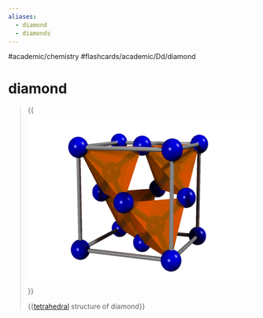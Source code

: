 ```yaml
---
aliases:
  - diamond
  - diamonds
---
```


#academic/chemistry #flashcards/academic/Dd/diamond

# diamond

> {{![diamond structure](../attachments/Diamond%20structure.gif)}}
>
> {{[tetrahedral](tetrahedron.md) structure of diamond}} <!--SR:!2023-04-09,4,270!2023-04-09,4,270-->
